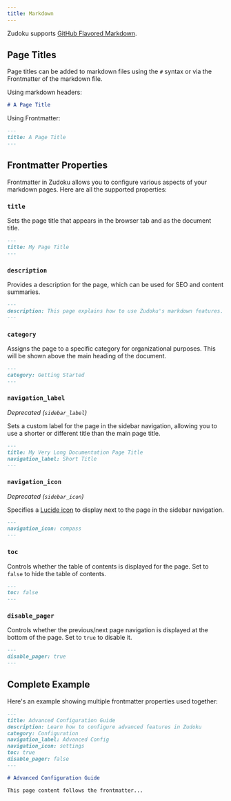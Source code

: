 ```yaml
---
title: Markdown
---
```


Zudoku supports [GitHub Flavored Markdown](https://docs.github.com/en/get-started/writing-on-github/getting-started-with-writing-and-formatting-on-github/basic-writing-and-formatting-syntax).

## Page Titles

Page titles can be added to markdown files using the `#` syntax or via the Frontmatter of the markdown file.

Using markdown headers:

```md
# A Page Title
```

Using Frontmatter:

```md
---
title: A Page Title
---
```

## Frontmatter Properties

Frontmatter in Zudoku allows you to configure various aspects of your markdown pages. Here are all the supported properties:

### `title`

Sets the page title that appears in the browser tab and as the document title.

```md
---
title: My Page Title
---
```

### `description`

Provides a description for the page, which can be used for SEO and content summaries.

```md
---
description: This page explains how to use Zudoku's markdown features.
---
```

### `category`

Assigns the page to a specific category for organizational purposes. This will be shown above the main heading of the document.

```md
---
category: Getting Started
---
```

### `navigation_label`

_Deprecated (`sidebar_label`)_

Sets a custom label for the page in the sidebar navigation, allowing you to use a shorter or different title than the main page title.

```md
---
title: My Very Long Documentation Page Title
navigation_label: Short Title
---
```

### `navigation_icon`

_Deprecated (`sidebar_icon`)_

Specifies a [Lucide icon](https://lucide.dev/icons) to display next to the page in the sidebar navigation.

```md
---
navigation_icon: compass
---
```

### `toc`

Controls whether the table of contents is displayed for the page. Set to `false` to hide the table of contents.

```md
---
toc: false
---
```

### `disable_pager`

Controls whether the previous/next page navigation is displayed at the bottom of the page. Set to `true` to disable it.

```md
---
disable_pager: true
---
```

## Complete Example

Here's an example showing multiple frontmatter properties used together:

```md
---
title: Advanced Configuration Guide
description: Learn how to configure advanced features in Zudoku
category: Configuration
navigation_label: Advanced Config
navigation_icon: settings
toc: true
disable_pager: false
---

# Advanced Configuration Guide

This page content follows the frontmatter...
```

